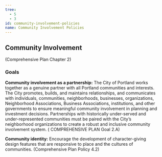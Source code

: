 ```yaml
---
tree:
  - 5
  - 3
id: community-involvement-policies
name: Community Involvement Policies
---
```

## Community Involvement
(Comprehensive Plan Chapter 2)

### Goals
**Community involvement as a partnership:** The City of Portland works together as a genuine partner with all Portland communities and interests. The City promotes, builds, and maintains relationships, and communicates with
individuals, communities, neighborhoods, businesses, organizations, Neighborhood
Associations, Business Associations, institutions, and other governments to ensure meaningful
community involvement in planning and investment decisions. Partnerships with historically
under-served and under-represented communities must be paired with the City’s
neighborhood organizations to create a robust and inclusive community involvement system. (
COMPREHENSIVE PLAN Goal 2.A)


**Community identity:** Encourage the development of character-giving design features that are responsive to place and the cultures of communities. (Comprehensive Plan Policy 4.2)
